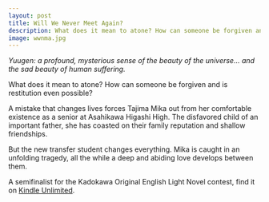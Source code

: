 ```yaml
---
layout: post
title: Will We Never Meet Again?
description: What does it mean to atone? How can someone be forgiven and is restitution even possible?
image: wwnma.jpg
---
```


   *Yuugen: a profound, mysterious sense of the beauty of the universe… and the sad beauty of human suffering.*

What does it mean to atone? How can someone be forgiven and is restitution even possible?

A mistake that changes lives forces Tajima Mika out from her comfortable existence as a senior at Asahikawa Higashi High. The disfavored child of an important father, she has coasted on their family reputation and shallow friendships.

But the new transfer student changes everything. Mika is caught in an unfolding tragedy, all the while a deep and abiding love develops between them.

A semifinalist for the Kadokawa Original English Light Novel contest, find it on [Kindle Unlimited](https://www.amazon.com/Will-We-Never-Meet-Again-ebook/dp/B0C7LZ73J3?crid=2DRTPYC13ZRIR&dib=eyJ2IjoiMSJ9.JFeZh_MvXjrj-f-vqsioL1xJsXrdZ3lM7MTZYcma7MDbqVoaYnqtrVdRowSnCrALPTnZ__9URx5KIxr1NbxsfYXZrZe11dbx9Jb8ynEZY47yj1QkM6rpJVquuRL047pASuN4_rTVf9mf5LVUvcJRxHIKGfW-Em8BjZE8iB4vYZccM5XqFAX6J9bKneFaML4_z8Ja72OkhHYBO6ltui3tNaZRzfdIoFfGEcoqgfp7pHM.ANqXO3upzuyAHWkNt5ofnoQxotSBnok_-G-d1jK4MIc&dib_tag=se&keywords=will+we+never+meet+again&qid=1725647651&sprefix=will+we+never+meet+agai,aps,149&sr=8-1).
